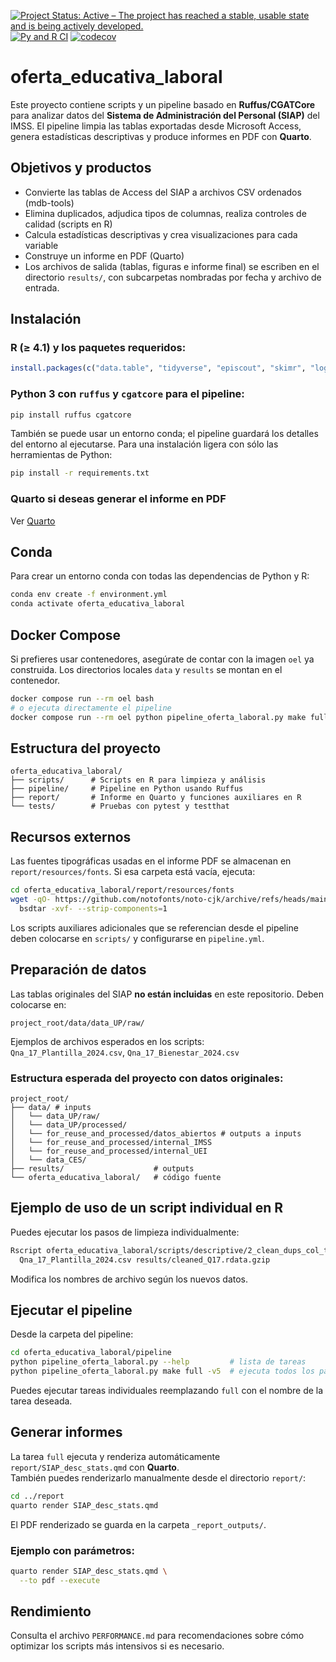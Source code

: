 [![Project Status: Active – The project has reached a stable, usable state and is being actively developed.](https://www.repostatus.org/badges/latest/active.svg)](https://www.repostatus.org/#active)
[![Py and R CI](https://github.com/antoniojbt/oferta_educativa_laboral/actions/workflows/ci-cd-py-r-combined.yaml/badge.svg)](https://github.com/antoniojbt/oferta_educativa_laboral/actions/workflows/ci-cd-py-r-combined.yaml)
[![codecov](https://codecov.io/gh/antoniojbt/oferta_educativa_laboral/graph/badge.svg?token=Z1CCVHIERZ)](https://codecov.io/gh/antoniojbt/oferta_educativa_laboral)

# oferta_educativa_laboral

Este proyecto contiene scripts y un pipeline basado en **Ruffus/CGATCore** para analizar datos del **Sistema de Administración del Personal (SIAP)** del IMSS.
El pipeline limpia las tablas exportadas desde Microsoft Access, genera estadísticas descriptivas y produce informes en PDF con **Quarto**.

## Objetivos y productos

- Convierte las tablas de Access del SIAP a archivos CSV ordenados (mdb-tools)
- Elimina duplicados, adjudica tipos de columnas, realiza controles de calidad (scripts en R)
- Calcula estadísticas descriptivas y crea visualizaciones para cada variable
- Construye un informe en PDF (Quarto)
- Los archivos de salida (tablas, figuras e informe final) se escriben en el directorio `results/`, con subcarpetas nombradas por fecha y archivo de entrada.

## Instalación

### R (≥ 4.1) y los paquetes requeridos:

```r
install.packages(c("data.table", "tidyverse", "episcout", "skimr", "log4r"))
```

### Python 3 con `ruffus` y `cgatcore` para el pipeline:

```bash
pip install ruffus cgatcore
```

También se puede usar un entorno conda; el pipeline guardará los detalles del entorno al ejecutarse. Para una instalación ligera con sólo las herramientas de Python:

```bash
pip install -r requirements.txt
```

### Quarto si deseas generar el informe en PDF

Ver [Quarto](https://quarto.org/docs/get-started/)

## Conda

Para crear un entorno conda con todas las dependencias de Python y R:

```bash
conda env create -f environment.yml
conda activate oferta_educativa_laboral
```

## Docker Compose

Si prefieres usar contenedores, asegúrate de contar con la imagen `oel` ya construida.
Los directorios locales `data` y `results` se montan en el contenedor.

```bash
docker compose run --rm oel bash
# o ejecuta directamente el pipeline
docker compose run --rm oel python pipeline_oferta_laboral.py make full -v5
```

## Estructura del proyecto

```
oferta_educativa_laboral/
├── scripts/      # Scripts en R para limpieza y análisis
├── pipeline/     # Pipeline en Python usando Ruffus
├── report/       # Informe en Quarto y funciones auxiliares en R
└── tests/        # Pruebas con pytest y testthat
```

## Recursos externos

Las fuentes tipográficas usadas en el informe PDF se almacenan en `report/resources/fonts`. Si esa carpeta está vacía, ejecuta:

```bash
cd oferta_educativa_laboral/report/resources/fonts
wget -qO- https://github.com/notofonts/noto-cjk/archive/refs/heads/main.zip | \
  bsdtar -xvf- --strip-components=1
```

Los scripts auxiliares adicionales que se referencian desde el pipeline deben colocarse en `scripts/` y configurarse en `pipeline.yml`.

## Preparación de datos

Las tablas originales del SIAP **no están incluidas** en este repositorio. Deben colocarse en:

```
project_root/data/data_UP/raw/
```

Ejemplos de archivos esperados en los scripts:  
`Qna_17_Plantilla_2024.csv`, `Qna_17_Bienestar_2024.csv`

### Estructura esperada del proyecto con datos originales:

```
project_root/
├── data/ # inputs
│   └── data_UP/raw/
│   └── data_UP/processed/
│   └── for_reuse_and_processed/datos_abiertos # outputs a inputs
│   └── for_reuse_and_processed/internal_IMSS
│   └── for_reuse_and_processed/internal_UEI
│   └── data_CES/
├── results/                    # outputs
└── oferta_educativa_laboral/   # código fuente
```

## Ejemplo de uso de un script individual en R

Puedes ejecutar los pasos de limpieza individualmente:

```bash
Rscript oferta_educativa_laboral/scripts/descriptive/2_clean_dups_col_types.R \
  Qna_17_Plantilla_2024.csv results/cleaned_Q17.rdata.gzip
```

Modifica los nombres de archivo según los nuevos datos.

## Ejecutar el pipeline

Desde la carpeta del pipeline:

```bash
cd oferta_educativa_laboral/pipeline
python pipeline_oferta_laboral.py --help         # lista de tareas
python pipeline_oferta_laboral.py make full -v5  # ejecuta todos los pasos
```

Puedes ejecutar tareas individuales reemplazando `full` con el nombre de la tarea deseada.

## Generar informes

La tarea `full` ejecuta y renderiza automáticamente `report/SIAP_desc_stats.qmd` con **Quarto**.  
También puedes renderizarlo manualmente desde el directorio `report/`:

```bash
cd ../report
quarto render SIAP_desc_stats.qmd
```

El PDF renderizado se guarda en la carpeta `_report_outputs/`.

### Ejemplo con parámetros:

```bash
quarto render SIAP_desc_stats.qmd \
  --to pdf --execute
```

## Rendimiento

Consulta el archivo `PERFORMANCE.md` para recomendaciones sobre cómo optimizar los scripts más intensivos si es necesario.
